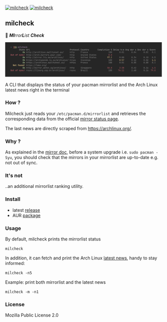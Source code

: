 [![milcheck](https://img.shields.io/github/actions/workflow/status/doums/milcheck/test.yml?color=0D0D0D&logoColor=BFBFBF&labelColor=404040&logo=github&style=for-the-badge)](https://github.com/doums/milcheck/actions?query=workflow%3ATest)
[![milcheck](https://img.shields.io/aur/version/milcheck?color=0D0D0D&logoColor=BFBFBF&labelColor=404040&logo=arch-linux&style=for-the-badge)](https://aur.archlinux.org/packages/milcheck/)

## milcheck

:tea: _**MI**rror**L**ist **Check**_

![milcheck](https://raw.githubusercontent.com/doums/milcheck/master/public/milcheck.png)

A CLI that displays the status of your pacman mirrorlist
and the Arch Linux latest news right in the terminal

### How ?

Milcheck just reads your `/etc/pacman.d/mirrorlist` and retrieves
the corresponding data from the official
[mirror status page](https://www.archlinux.org/mirrors/status/).

The last news are directly scraped from https://archlinux.org/.

### Why ?

As explained in the
[mirror doc](https://wiki.archlinux.org/index.php/Mirrors), before
a system upgrade i.e. `sudo pacman -Syu`, you should check that
the mirrors in your mirrorlist are up-to-date e.g. not out of
sync.

### It's not

..an additional mirrorlist ranking utility.

### Install

- latest [release](https://github.com/doums/milcheck/releases/latest)
- AUR [package](https://aur.archlinux.org/packages/milcheck)

### Usage

By default, milcheck prints the mirrorlist status

```
milcheck
```

In addition, it can fetch and print the Arch Linux
[latest news](https://archlinux.org/), handy to stay informed:

```
milcheck -n5
```

Example: print both mirrorlist and the latest news

```
milcheck -m -n1
```

### License

Mozilla Public License 2.0
